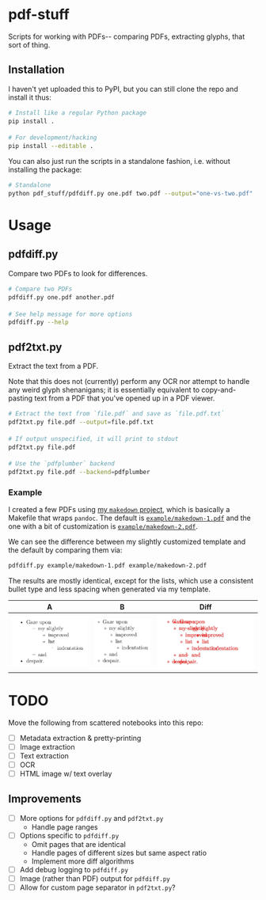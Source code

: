# pdf-stuff

Scripts for working with PDFs-- comparing PDFs, extracting glyphs, that sort of thing.

## Installation

I haven't yet uploaded this to PyPI, but you can still clone the repo and install it thus:

```bash
# Install like a regular Python package
pip install .

# For development/hacking
pip install --editable .
```

You can also just run the scripts in a standalone fashion, i.e. without installing the package:

```bash
# Standalone
python pdf_stuff/pdfdiff.py one.pdf two.pdf --output="one-vs-two.pdf"
```

# Usage

## pdfdiff.py

Compare two PDFs to look for differences.

```bash
# Compare two PDFs
pdfdiff.py one.pdf another.pdf

# See help message for more options
pdfdiff.py --help
```

## pdf2txt.py

Extract the text from a PDF.

Note that this does not (currently) perform any OCR nor attempt to handle any weird glyph shenanigans; it is essentially equivalent to copy-and-pasting text from a PDF that you've opened up in a PDF viewer.

```bash
# Extract the text from `file.pdf` and save as `file.pdf.txt`
pdf2txt.py file.pdf --output=file.pdf.txt

# If output unspecified, it will print to stdout
pdf2txt.py file.pdf

# Use the `pdfplumber` backend
pdf2txt.py file.pdf --backend=pdfplumber
```

### Example

I created a few PDFs using [my `makedown` project](https://github.com/rldotai/makedown), which is basically a Makefile that wraps `pandoc`.
The default is [`example/makedown-1.pdf`](example/makedown-1.pdf) and the one with a bit of customization is [`example/makedown-2.pdf`](example/makedown-2.pdf).

We can see the difference between my slightly customized template and the default by comparing them via:

```bash
pdfdiff.py example/makedown-1.pdf example/makedown-2.pdf
```

The results are mostly identical, except for the lists, which use a consistent bullet type and less spacing when generated via my template.

A | B | Diff
:--:|:---:|:---:
![PDF difference](resources/pandoc-list.png) | ![PDF difference](resources/cool-list.png) | ![PDF difference](resources/diff-list.png)


# TODO

Move the following from scattered notebooks into this repo:

- [ ] Metadata extraction \& pretty-printing
- [ ] Image extraction
- [ ] Text extraction
- [ ] OCR
- [ ] HTML image w/ text overlay

## Improvements

- [ ] More options for `pdfdiff.py` and `pdf2txt.py`
    - Handle page ranges
- [ ] Options specific to `pdfdiff.py`
    - Omit pages that are identical
    - Handle pages of different sizes but same aspect ratio
    - Implement more diff algorithms
- [ ] Add debug logging to `pdfdiff.py`
- [ ] Image (rather than PDF) output for `pdfdiff.py`
- [ ] Allow for custom page separator in `pdf2txt.py`?
